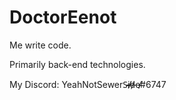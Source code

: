 # DoctorEenot
Me write code.

Primarily back-end technologies.

My Discord: YeahNotSewerS̷̴̷i̸̶̸d̸̶̶e̸̴̸#6747
